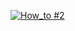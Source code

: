 [![How_to #2](http://img.youtube.com/vi/oVBChYUzFwk/0.jpg)](https://www.youtube.com/watch?v=oVBChYUzFwk "[How to #2] First moves with Ned2")

